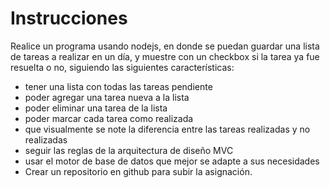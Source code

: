 # Instrucciones

Realice un programa usando nodejs, en donde se puedan guardar una lista de tareas a realizar en un día, y muestre con un checkbox si la tarea ya fue resuelta o no, siguiendo las siguientes características:

- tener una lista con todas las tareas pendiente
- poder agregar una tarea nueva a la lista
- poder eliminar una tarea de la lista
- poder marcar cada tarea como realizada
- que visualmente se note la diferencia entre las tareas realizadas y no realizadas
- seguir las reglas de la arquitectura de diseño MVC
- usar el motor de base de datos que mejor se adapte a sus necesidades
- Crear un repositorio en github para subir la asignación.